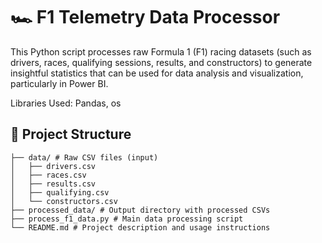 # 🏎️ F1 Telemetry Data Processor

This Python script processes raw Formula 1 (F1) racing datasets (such as drivers, races, qualifying sessions, results, and constructors) to generate insightful statistics that can be used for data analysis and visualization, particularly in Power BI.

Libraries Used: Pandas, os

## 📂 Project Structure
``` 
├── data/ # Raw CSV files (input)
│   ├── drivers.csv
│   ├── races.csv
│   ├── results.csv
│   ├── qualifying.csv
│   └── constructors.csv
├── processed_data/ # Output directory with processed CSVs
├── process_f1_data.py # Main data processing script
└── README.md # Project description and usage instructions
```
